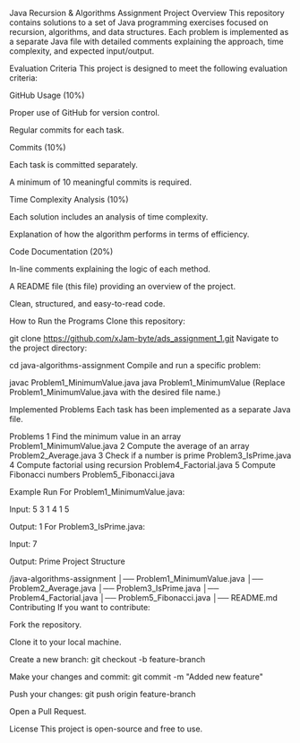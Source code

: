 Java Recursion & Algorithms Assignment
Project Overview
This repository contains solutions to a set of Java programming exercises focused on recursion, algorithms, and data structures. Each problem is implemented as a separate Java file with detailed comments explaining the approach, time complexity, and expected input/output.

Evaluation Criteria
This project is designed to meet the following evaluation criteria:

GitHub Usage (10%)

Proper use of GitHub for version control.

Regular commits for each task.

Commits (10%)

Each task is committed separately.

A minimum of 10 meaningful commits is required.

Time Complexity Analysis (10%)

Each solution includes an analysis of time complexity.

Explanation of how the algorithm performs in terms of efficiency.

Code Documentation (20%)

In-line comments explaining the logic of each method.

A README file (this file) providing an overview of the project.

Clean, structured, and easy-to-read code.

How to Run the Programs
Clone this repository:

git clone https://github.com/xJam-byte/ads_assignment_1.git
Navigate to the project directory:

cd java-algorithms-assignment
Compile and run a specific problem:

javac Problem1_MinimumValue.java
java Problem1_MinimumValue
(Replace Problem1_MinimumValue.java with the desired file name.)

Implemented Problems
Each task has been implemented as a separate Java file.

Problems
1	Find the minimum value in an array	Problem1_MinimumValue.java
2	Compute the average of an array	Problem2_Average.java
3	Check if a number is prime	Problem3_IsPrime.java
4	Compute factorial using recursion	Problem4_Factorial.java
5	Compute Fibonacci numbers	Problem5_Fibonacci.java

Example Run
For Problem1_MinimumValue.java:

Input:
5
3 1 4 1 5

Output:
1
For Problem3_IsPrime.java:

Input:
7

Output:
Prime
Project Structure

/java-algorithms-assignment
│── Problem1_MinimumValue.java
│── Problem2_Average.java
│── Problem3_IsPrime.java
│── Problem4_Factorial.java
│── Problem5_Fibonacci.java
│── README.md
Contributing
If you want to contribute:

Fork the repository.

Clone it to your local machine.

Create a new branch: git checkout -b feature-branch

Make your changes and commit: git commit -m "Added new feature"

Push your changes: git push origin feature-branch

Open a Pull Request.

License
This project is open-source and free to use.
